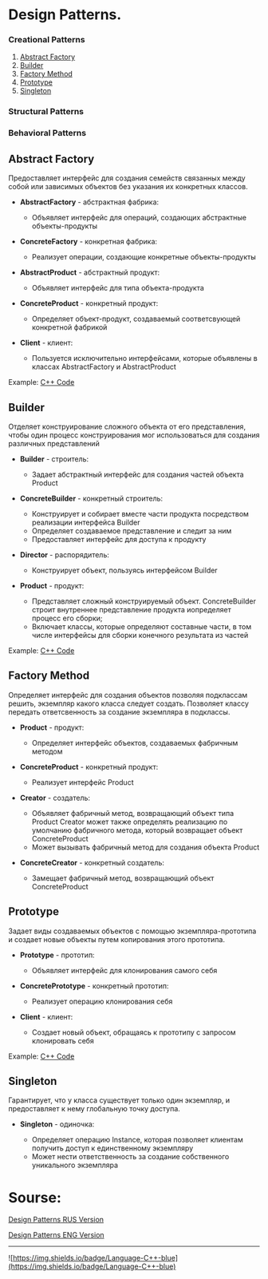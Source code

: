 # Design Patterns. 
### Creational Patterns
1. [Abstract Factory](#AbstractFactory)
2. [Builder](#Builder)
3. [Factory Method](#FactoryMethod)
3. [Prototype](#Prototype)
4. [Singleton](#Singleton)
### Structural Patterns
### Behavioral Patterns
<!--  Abstract Factory -->
## Abstract Factory <a name="AbstractFactory"></a>
Предоставляет интерфейс для создания семейств связанных между собой или зависимых объектов без указания их конкретных классов.

+ **AbstractFactory** - абстрактная фабрика:

  - Объявляет интерфейс для операций, создающих абстрактные объекты-продукты

+ **ConcreteFactory** - конкретная фабрика:

  - Реализует операции, создающие конкретные объекты-продукты
    
+ **AbstractProduct** - абстрактный продукт:

  - Объявляет интерфейс для типа объекта-продукта

+ **ConcreteProduct** - конкретный продукт:

  - Определяет объект-продукт, создаваемый соответсвующей конкретной фабрикой
    
+ **Client** - клиент:

  - Пользуется исключительно интерфейсами, которые объявлены в классах AbstractFactory и AbstractProduct
    

Example: [C++ Code](https://github.com/imitatehappiness/BasicDesignPatterns/tree/main/patterns/creational/abstarctFactory) 

<!--  Builder -->
## Builder <a name="Builder"></a>
Отделяет конструирование сложного объекта от его представления, чтобы один процесс конструирования мог использоваться для создания различных представлений

+ **Builder** - строитель:

  - Задает абстрактный интерфейс для создания частей объекта Product
  
+ **СoncreteBuilder** - конкретный строитель:

  - Конструирует и собирает вместе части продукта посредством реализации интерфейса Builder
  - Определяет создаваемое представление и следит за ним
  - Предоставляет интерфейс для доступа к продукту

+ **Director** - распорядитель:

  - Конструирует объект, пользуясь интерфейсом Builder
  
+ **Product** - продукт:

  - Представляет сложный конструируемый объект. ConcreteBuilder строит внутреннее представление продукта иопределяет процесс его сборки;
  - Включает классы, которые определяют составные части, в том числе интерфейсы для сборки конечного результата из частей
  
Example: [C++ Code](https://github.com/imitatehappiness/BasicDesignPatterns/tree/main/patterns/creational/builder)

<!--  Factory Method -->
## Factory Method <a name="FactoryMethod"></a>
Определяет интерфейс для создания объектов позволяя подклассам решить, экземпляр какого класса следует создать. Позволяет классу передать ответсвенность за создание экземпляра в подклассы.

+ **Product** - продукт:

  - Определяет интерфейс объектов, создаваемых фабричным методом

+ **ConcreteProduct** - конкретный продукт:

  - Реализует интерфейс Product

+ **Creator** - создатель:

  - Объявляет фабричный метод, возвращающий объект типа Product
Creator может также определять реализацию по умолчанию фабричного метода, который возвращает объект ConcreteProduct
  - Может вызывать фабричный метод для создания объекта Product
  
+ **ConcreteCreator** - конкретный создатель:

  - Замещает фабричный метод, возвращающий объект СoncreteProduct
  
 <!-- Example: [C++ Code](https://github.com/imitatehappiness/BasicDesignPatterns/blob/main/FactoryMethod.cpp) -->

<!--  Prototype -->
## Prototype <a name="Prototype"></a>

Задает виды создаваемых объектов с помощью экземпляра-прототипа и создает новые объекты путем копирования этого прототипа.

+ **Prototype** - прототип:

  - Объявляет интерфейс для клонирования самого себя
  
+ **ConcretePrototype** - конкретный прототип:

  - Реализует операцию клонирования себя

+ **Client** - клиент:

  - Создает новый объект, обращаясь к прототипу с запросом клонировать
себя

Example: [C++ Code](https://github.com/imitatehappiness/BasicDesignPatterns/tree/main/patterns/creational/prototype)

## Singleton <a name="Singleton"></a>

Гарантирует, что у класса существует только один экземпляр, и предоставляет к нему глобальную точку доступа.

+ **Singleton** - одиночка:

  - Определяет операцию Instance, которая позволяет клиентам получить
доступ к единственному экземпляру
  - Может нести ответственность за создание собственного уникального
экземпляра

# Sourse: 

[Design Patterns RUS Version](https://github.com/imitatehappiness/BasicDesignPatterns/files/9028323/default.pdf)

[Design Patterns ENG Version](https://github.com/imitatehappiness/BasicDesignPatterns/files/9028336/P020101022562155422801.pdf)

--- 
![https://img.shields.io/badge/Language-C++-blue](https://img.shields.io/badge/Language-C++-blue) 

